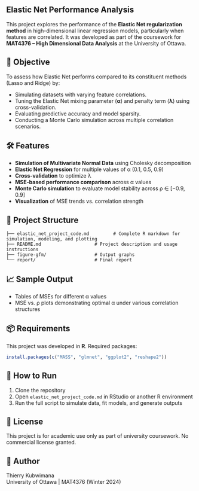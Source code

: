 ## Elastic Net Performance Analysis

This project explores the performance of the **Elastic Net regularization method** in high-dimensional linear regression models, particularly when features are correlated. It was developed as part of the coursework for **MAT4376 – High Dimensional Data Analysis** at the University of Ottawa.

## 📌 Objective

To assess how Elastic Net performs compared to its constituent methods (Lasso and Ridge) by:
- Simulating datasets with varying feature correlations.
- Tuning the Elastic Net mixing parameter (**α**) and penalty term (**λ**) using cross-validation.
- Evaluating predictive accuracy and model sparsity.
- Conducting a Monte Carlo simulation across multiple correlation scenarios.

## 🛠 Features

- **Simulation of Multivariate Normal Data** using Cholesky decomposition
- **Elastic Net Regression** for multiple values of α (0.1, 0.5, 0.9)
- **Cross-validation** to optimize λ
- **MSE-based performance comparison** across α values
- **Monte Carlo simulation** to evaluate model stability across ρ ∈ [−0.9, 0.9]
- **Visualization** of MSE trends vs. correlation strength

## 📁 Project Structure

```
├── elastic_net_project_code.md         # Complete R markdown for simulation, modeling, and plotting
├── README.md                    # Project description and usage instructions
├── figure-gfm/                  # Output graphs
└── report/                      # Final report
```

## 📈 Sample Output

- Tables of MSEs for different α values
- MSE vs. ρ plots demonstrating optimal α under various correlation structures

## 📦 Requirements

This project was developed in **R**. Required packages:
```r
install.packages(c("MASS", "glmnet", "ggplot2", "reshape2"))
```

## 🚀 How to Run

1. Clone the repository
2. Open `elastic_net_project_code.md` in RStudio or another R environment
3. Run the full script to simulate data, fit models, and generate outputs

## 📄 License

This project is for academic use only as part of university coursework. No commercial license granted.

## 👤 Author

Thierry Kubwimana  
University of Ottawa | MAT4376 (Winter 2024)
